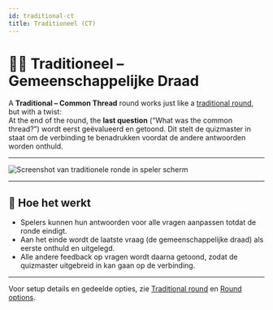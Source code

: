 ```yaml
---
id: traditional-ct
title: Traditioneel (CT)
---
```


# 📝🧵 Traditioneel – Gemeenschappelijke Draad

A **Traditional – Common Thread** round works just like a [traditional round](030-traditional.md), but with a twist:\
At the end of the round, the **last question** (“What was the common thread?”) wordt eerst geëvalueerd en getoond. Dit stelt de quizmaster in staat om de verbinding te benadrukken voordat de andere antwoorden worden onthuld.

---

![Screenshot van traditionele ronde in speler scherm](/images/round-modes/traditional-answer-screen.png)

---

## 📝 Hoe het werkt

- Spelers kunnen hun antwoorden voor alle vragen aanpassen totdat de ronde eindigt.
- Aan het einde wordt de laatste vraag (de gemeenschappelijke draad) als eerste onthuld en uitgelegd.
- Alle andere feedback op vragen wordt daarna getoond, zodat de quizmaster uitgebreid in kan gaan op de verbinding.

---

Voor setup details en gedeelde opties, zie [Traditional round](030-traditional.md) en [Round options](../editor/008-round-options.md).
